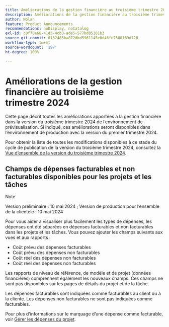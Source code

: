 ```yaml
---
title: Améliorations de la gestion financière au troisième trimestre 2024
description: Améliorations de la gestion financière au troisième trimestre 2024
author: Nolan
feature: Product Announcements
recommendations: noDisplay, noCatalog
exl-id: c8f78a68-41d3-4cb3-ade5-577bd85181b3
source-git-commit: 0132485ba872dbd5961145e0d46fc7500169d728
workflow-type: tm+mt
source-wordcount: '197'
ht-degree: 100%

---
```


# Améliorations de la gestion financière au troisième trimestre 2024

Cette page décrit toutes les améliorations apportées à la gestion financière dans la version du troisième trimestre 2024 de l’environnement de prévisualisation. Si indiqué, ces améliorations seront disponibles dans l’environnement de production avec la version du premier trimestre 2024.

Pour obtenir la liste de toutes les modifications disponibles à ce stade du cycle de publication de la version du troisième trimestre 2024, consultez la [Vue d’ensemble de la version du troisième trimestre 2024](/help/quicksilver/product-announcements/product-releases/24-q3-release-activity/24-q3-release-overview.md).

## Champs de dépenses facturables et non facturables disponibles pour les projets et les tâches

>[!NOTE]
>
>Version préliminaire : 10 mai 2024 ; Version de production pour l’ensemble de la clientèle : 10 mai 2024

Pour vous aider à visualiser plus facilement les types de dépenses, les dépenses ont été séparées en dépenses facturables et non facturables dans les projets et les tâches. Vous pouvez ajouter les champs suivants aux vues et aux rapports :

* Coût prévu des dépenses facturables
* Coût prévu des dépenses non facturables
* Coût réel des dépenses non facturables
* Coût réel des dépenses non facturables

Les rapports de niveau de référence, de modèle et de projet (données financières) comprennent également les nouveaux champs. Ces champs ne sont pas disponibles sur les pages de détails du projet et de la tâche.

Les dépenses facturables sont indiquées comme facturables au client ou à la cliente. Les dépenses non facturables ne sont pas indiquées comme facturables.

Pour plus d’informations sur le marquage d’une dépense comme facturable, voir [Gérer les dépenses du projet](/help/quicksilver/manage-work/projects/project-finances/manage-project-expenses.md).
